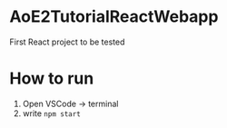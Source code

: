 # AoE2TutorialReactWebapp
First React project to be tested

# How to run
 1. Open VSCode -> terminal
 2. write `npm start`
